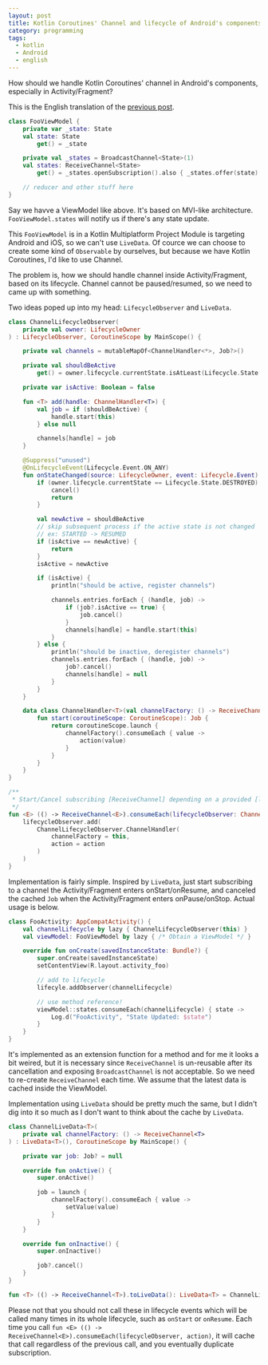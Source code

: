 ```yaml
---
layout: post
title: Kotlin Coroutines' Channel and lifecycle of Android's components
category: programming
tags:
  - kotlin
  - Android
  - english
---
```


How should we handle Kotlin Coroutines' channel in Android's components, especially in Activity/Fragment?

This is the English translation of the [previous post](/2019/04/04/kotlin-channel-and-android-lifecycle/).


```kotlin
class FooViewModel {
    private var _state: State
    val state: State
        get() = _state

    private val _states = BroadcastChannel<State>(1)
    val states: ReceiveChannel<State>
        get() = _states.openSubscription().also { _states.offer(state) }

    // reducer and other stuff here
}
```

Say we havve a ViewModel like above.
It's based on MVI-like architecture. `FooViewModel.states` will notify us if there's any state update.

This `FooViewModel` is in a Kotlin Multiplatform Project Module is targeting Android and iOS, so we can't use `LiveData`.
Of cource we can choose to create some kind of `Observable` by ourselves, but because we have Kotlin Coroutines, I'd like to use Channel.

The problem is, how we should handle channel inside Activity/Fragment, based on its lifecycle. Channel cannot be paused/resumed, so we need to came up with something.

Two ideas poped up into my head: `LifecycleObserver` and `LiveData`.

```kotlin
class ChannelLifecycleObserver(
    private val owner: LifecycleOwner
) : LifecycleObserver, CoroutineScope by MainScope() {

    private val channels = mutableMapOf<ChannelHandler<*>, Job?>()

    private val shouldBeActive
        get() = owner.lifecycle.currentState.isAtLeast(Lifecycle.State.STARTED)

    private var isActive: Boolean = false

    fun <T> add(handle: ChannelHandler<T>) {
        val job = if (shouldBeActive) {
            handle.start(this)
        } else null

        channels[handle] = job
    }

    @Suppress("unused")
    @OnLifecycleEvent(Lifecycle.Event.ON_ANY)
    fun onStateChanged(source: LifecycleOwner, event: Lifecycle.Event) {
        if (owner.lifecycle.currentState == Lifecycle.State.DESTROYED) {
            cancel()
            return
        }

        val newActive = shouldBeActive
        // skip subsequent process if the active state is not changed
        // ex: STARTED -> RESUMED
        if (isActive == newActive) {
            return
        }
        isActive = newActive

        if (isActive) {
            println("should be active, register channels")

            channels.entries.forEach { (handle, job) ->
                if (job?.isActive == true) {
                    job.cancel()
                }
                channels[handle] = handle.start(this)
            }
        } else {
            println("should be inactive, deregister channels")
            channels.entries.forEach { (handle, job) ->
                job?.cancel()
                channels[handle] = null
            }
        }
    }

    data class ChannelHandler<T>(val channelFactory: () -> ReceiveChannel<T>, val action: (T) -> Unit) {
        fun start(coroutineScope: CoroutineScope): Job {
            return coroutineScope.launch {
                channelFactory().consumeEach { value ->
                    action(value)
                }
            }
        }
    }
}

/**
 * Start/Cancel subscribing [ReceiveChannel] depending on a provided [lifecycleObserver].
 */
fun <E> (() -> ReceiveChannel<E>).consumeEach(lifecycleObserver: ChannelLifecycleObserver, action: (E) -> Unit) {
    lifecycleObserver.add(
        ChannelLifecycleObserver.ChannelHandler(
            channelFactory = this,
            action = action
        )
    )
}
```

Implementation is fairly simple. Inspired  by `LiveData`, just start subscribing to a channel the Activity/Fragment enters onStart/onResume, and canceled the cached `Job` when the Activity/Fragment enters onPause/onStop.
Actual usage is below.


```kotlin
class FooActivity: AppCompatActivity() {
    val channelLifecycle by lazy { ChannelLifecycleObserver(this) }
    val viewModel: FooViewModel by lazy { /* Obtain a ViewModel */ }

    override fun onCreate(savedInstanceState: Bundle?) {
        super.onCreate(savedInstanceState)
        setContentView(R.layout.activity_foo)

        // add to lifecycle
        lifecyle.addObserver(channelLifecycle)

        // use method reference!
        viewModel::states.consumeEach(channelLifecycle) { state ->
            Log.d("FooActivity", "State Updated: $state")
        }
    }
}
```

It's implemented as an extension function for a method and for me it looks a bit weired, but it is necessary since `ReceiveChannel` is un-reusable after its cancellation and exposing `BroadcastChannel` is not acceptable. So we need to re-create `ReceiveChannel` each time.
We assume that the latest data is cached inside the ViewModel.

Implementation using `LiveData` should be pretty much the same, but I didn't dig into it so much as I don't want to think about the cache by `LiveData`.

```kotlin
class ChannelLiveData<T>(
    private val channelFactory: () -> ReceiveChannel<T>
) : LiveData<T>(), CoroutineScope by MainScope() {

    private var job: Job? = null

    override fun onActive() {
        super.onActive()

        job = launch {
            channelFactory().consumeEach { value ->
                setValue(value)
            }
        }
    }

    override fun onInactive() {
        super.onInactive()

        job?.cancel()
    }
}

fun <T> (() -> ReceiveChannel<T>).toLiveData(): LiveData<T> = ChannelLiveData(this)
```

Please not that you should not call these in lifecycle events which will be called many times in its whole lifecycle, such as `onStart` or `onResume`. Each time you call `fun <E> (() -> ReceiveChannel<E>).consumeEach(lifecycleObserver, action)`, it will cache that call regardless of the previous call, and you eventually duplicate subscription.
